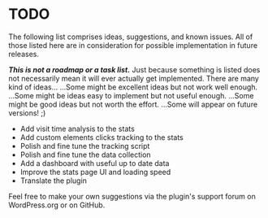 # TODO

The following list comprises ideas, suggestions, and known issues.
All of those listed here are in consideration for possible implementation in future releases.

***This is not a roadmap or a task list.***
Just because something is listed does not necessarily mean it will ever actually get implemented.
There are many kind of ideas...
...Some might be excellent ideas but not work well enough.
...Some might be ideas easy to implement but not useful enough.
...Some might be good ideas but not worth the effort.
...Some will appear on future versions! ;)

* Add visit time analysis to the stats
* Add custom elements clicks tracking to the stats
* Polish and fine tune the tracking script
* Polish and fine tune the data collection
* Add a dashboard with useful up to date data
* Improve the stats page UI and loading speed
* Translate the plugin

Feel free to make your own suggestions via the plugin's support forum on WordPress.org or on GitHub.